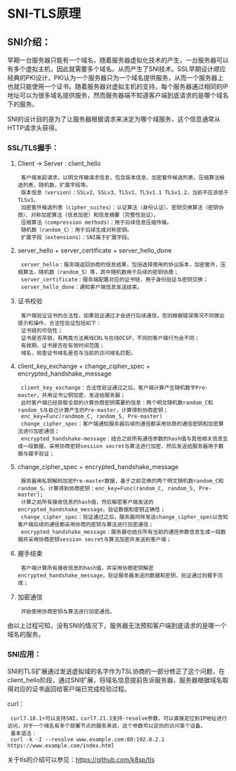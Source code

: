 SNI-TLS原理
=======================================================
## SNI介绍：
早期一台服务器只能有一个域名，随着服务器虚拟化技术的产生，一台服务器可以有多个虚拟主机，因此就需要多个域名。从而产生了SNI技术。SSL早期设计顺应经典的PKI设计，PKI认为一个服务器只为一个域名提供服务，从而一个服务器上也就只能使用一个证书。随着服务器对虚拟主机的支持，每个服务器通过相同的IP地址可以为很多域名提供服务，然而服务器端不知道客户端到底请求的是哪个域名下的服务。

SNI的设计目的是为了让服务器根据请求来决定为哪个域服务，这个信息通常从HTTP请求头获得。

### SSL/TLS握手：
1. Client -> Server : client_hello

        客户端发起请求，以明文传输请求信息，包含版本信息，加密套件候选列表，压缩算法候选列表，随机数，扩展字段等。
        版本信息（version）：SSLv2、SSLv3、TLSv1、TLSv1.1 TLSv1.2，当前不应该低于TLSv1。
        加密套件候选列表（cipher_suites）：认证算法（身份认证）、密钥交换算法（密钥协商）、对称加密算法（信息加密）和信息摘要（完整性验证）。
        压缩算法（compression methods）：用于后续信息压缩传输。
        随机数（random_C）：用于后续生成对称密钥。
        扩展字段（extensions）：SNI属于扩展字段。

2. server_hello + server_certificate + server_hello_done

        server_hello：服务端返回协商的信息结果，包括选择使用的协议版本，加密套件，压缩算法，随机数（random_S）等，其中随机数用于后续的密钥协商；
        server_certificate：服务端配置对应的证书链，用于身份验证与密钥交换；
        server_hello_done：通知客户端信息发送结束。

3. 证书校验

        客户端验证证书的合法性，如果验证通过才会进行后续通信，否则根据错误情况不同做出提示和操作，合法性验证包括如下：
        证书链的可信性；
        证书是否吊销，有两类方法离线CRL与在线OCSP，不同的客户端行为会不同；
        有效期，证书是否在有效时间范围；
        域名，核查证书域名是否与当前的访问域名匹配。

4. client_key_exchange + change_cipher_spec + encrypted_handshake_message

        client_key_exchange：合法性验证通过之后，客户端计算产生随机数字Pre-master，并用证书公钥加密，发送给服务器；
        此时客户端已经获取全部的计算协商密钥需要的信息：两个明文随机数random_C和random_S与自己计算产生的Pre-master，计算得到协商密钥；
        enc_key=Func(randmom_C, random_S, Pre-master)
        change_cipher_spec：客户端通知服务器后续的通信都采用协商的通信密钥和加密算法进行加密通信；
        encrypted_handshake-message：结合之前所有通信参数的hash值与其他相关信息生成一段数据，采用协商密钥session secret与算法进行加密，然后发送给服务器用于数据与握手验证；

5. change_cipher_spec + encrypted_handshake_message

        服务器用私钥解码加密Pre-master数据，基于之前交换的两个明文随机数random_C和random_S，计算得到协商密钥：enc_key=Func(random_C, random_S, Pre-master);
        计算之前所有接收信息的hash值，然后解密客户端发送的encrypted_handshake_message，验证数据和密钥正确性；
        change_cipher_spec：验证通过之后，服务器同样发送change_cipher_spec以告知客户端后续的通信都采用协商的密钥与算法进行加密通信；
        encrypted_handshake_message：服务器也结合所有当前的通信参数信息生成一段数据并采用协商密钥session secret与算法加密并发送到客户端；

6. 握手结束

        客户端计算所有接收信息的hash值，并采用协商密钥解密encrypted_handshake_message，验证服务器发送的数据和密钥，验证通过则握手完成；

7. 加密通信

        开始使用协商密钥与算法进行加密通信。

由以上过程可知，没有SNI的情况下，服务器无法预知客户端到底请求的是哪一个域名的服务。

### SNI应用：
SNI的TLS扩展通过发送虚拟域的名字作为TSL协商的一部分修正了这个问题，在client_hello阶段，通过SNI扩展，将域名信息提前告诉服务器，服务器根据域名取得对应的证书返回给客户端已完成校验过程。

curl：

     curl7.18.1+可以支持SNI，curl7.21.3支持-resolve参数，可以直接定位到IP地址进行访问，对于一个域名有多个部署节点的服务来说，这个参数可以定向的访问某个设备。
     基本语法：
     curl -k -I --resolve www.example.com:80:192.0.2.1 https://www.example.com/index.html
     
关于tls的介绍可以参见：https://github.com/k8sp/tls